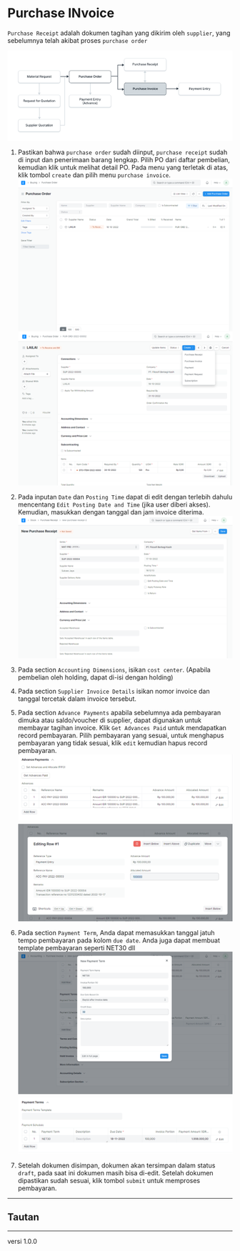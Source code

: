 # Purchase INvoice
`Purchase Receipt` adalah dokumen tagihan yang dikirim oleh `supplier`, yang sebelumnya telah akibat proses `purchase order`

   ![](/assets/pi-flow.PNG)

1. Pastikan bahwa `purchase order` sudah diinput, `purchase receipt` sudah di input dan penerimaan barang lengkap. Pilih PO dari daftar pembelian, kemudian klik untuk melihat detail PO.  Pada menu yang terletak di atas, klik tombol `create` dan pilih menu `purchase invoice`.
   ![](/assets/DP0.PNG)
   ![](/assets/DP1.PNG)


2. Pada inputan `Date` dan `Posting Time` dapat di edit dengan terlebih dahulu mencentang `Edit Posting Date and Time` (jika user diberi akses). Kemudian, masukkan dengan tanggal dan jam invoice diterima.
   ![](/assets/pr1.PNG)
   
3. Pada section `Accounting Dimensions`, isikan `cost center`. (Apabila pembelian oleh holding, dapat di-isi dengan holding)

4. Pada section `Supplier Invoice Details` isikan nomor invoice dan tanggal tercetak dalam invoice tersebut.

5. Pada section `Advance Payments` apabila sebelumnya ada pembayaran dimuka atau saldo/voucher di supplier, dapat digunakan untuk membayar tagihan invoice. Klik `Get Advances Paid` untuk mendapatkan record pembayaran. Pilih pembayaran yang sesuai, untuk menghapus pembayaran yang tidak sesuai, klik `edit` kemudian hapus record pembayaran.
   ![](/assets/pi2.PNG)
   ![](/assets/pi1.PNG)

6. Pada section `Payment Term`, Anda dapat memasukkan tanggal jatuh tempo pembayaran pada kolom `due date`. Anda juga dapat membuat template pembayaran seperti NET30 dll
   ![](/assets/payTerm1.PNG)
   ![](/assets/pi3.PNG)

7.  Setelah dokumen disimpan, dokumen akan tersimpan dalam status `draft`, pada saat ini dokumen masih bisa di-edit. Setelah dokumen dipastikan sudah sesuai, klik tombol `submit` untuk memproses pembayaran. 

------------------
## Tautan

------------------
versi 1.0.0
